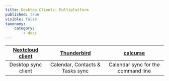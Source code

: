 ```yaml
---
title: Desktop Clients: Multiplatform
published: true
visible: false
taxonomy:
    category:
        - docs
---
```


|[Nextcloud client](desktop-sync-client)|[Thunderbird](thunderbird-calendar-contacts)|[calcurse](calcurse-caldav)|
|:--:|:--:|:--:|
|Desktop sync client|Calendar, Contacts & Tasks sync|Calendar sync for the command line|
